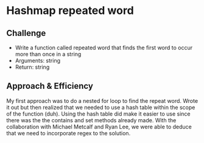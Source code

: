 # Hashmap repeated word



## Challenge
- Write a function called repeated word that finds the first word to occur more than once in a string
- Arguments: string
- Return: string

## Approach & Efficiency

My first approach was to do a nested for loop to find the repeat word. Wrote it out but then realized that we needed to use a hash table within the scope of the  function (duh). Using the hash table did make it easier to use since there was the the contains and set methods already made. With the collaboration with Michael Metcalf and Ryan Lee, we were able to deduce that we need to incorporate regex to the solution.
